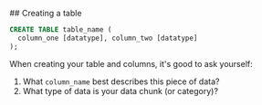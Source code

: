 ## Creating a table

```sql
CREATE TABLE table_name (
  column_one [datatype], column_two [datatype]
);
```

When creating your table and columns, it's good to ask yourself:

1. What `column_name` best describes this piece of data?
2. What type of data is your data chunk (or category)?

